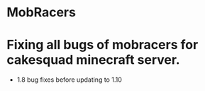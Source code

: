 # MobRacers
# Fixing all bugs of mobracers for cakesquad minecraft server. 
- 1.8 bug fixes before updating to 1.10
